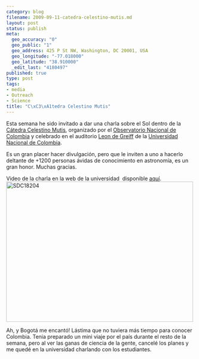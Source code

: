 ```yaml
--- 
category: blog
filename: 2009-09-11-catedra-celestino-mutis.md
layout: post
status: publish
meta: 
  geo_accuracy: "0"
  geo_public: "1"
  geo_address: 425 P St NW, Washington, DC 20001, USA
  geo_longitude: "-77.018000"
  geo_latitude: "38.910000"
  _edit_last: "4180497"
published: true
type: post
tags: 
- media
- Outreach
- Science
title: "C\xC3\xA1tedra Celestino Mutis"
---
```

Esta semana he sido invitado a dar una charla sobre el Sol dentro de la <a href="http://www.observatorio.unal.edu.co/OAN/catedraJCM.html">Cátedra Celestino Mutis</a>, organizado por el <a href="http://www.observatorio.unal.edu.co/index.html">Observatorio Nacional de Colombia</a> y celebrado en el auditorio <a href="http://es.wikipedia.org/wiki/Auditorio_León_de_Greiff">Leon de Greiff</a> de la <a href="http://www.unal.edu.co/index.html">Universidad Nacional de Colombia</a>.

Es un gran placer hacer divulgación, pero que le inviten a uno a hacerlo deltante de +1200 personas ávidas de conocimiento en astronomía, es un gran honor. Muchas gracias.

Video de la charla en la web de la universidad  disponible <a href="http://www.observatorio.unal.edu.co/catedraJCM/MutisAstro_03B.html">aquí</a>.
<a title="SDC18204 by brunosan, on Flickr" href="http://www.flickr.com/photos/nasonurb/sets/72157622212996801/"><img src="http://farm3.static.flickr.com/2672/3908960821_359ac453ce.jpg" alt="SDC18204" width="500" height="375" /></a>
<p style="text-align:left;"></p>
<p style="text-align:left;">Ah, y Bogotá me encantó! Lástima que no tuviera más tiempo para conocer Colombia. Tenia preparado un mini viaje por el país durante el resto de la semana, pero al ver las ganas de ciencia de la gente, cancelé los planes y me quedé en la universidad charlando con los estudiantes.</p>
